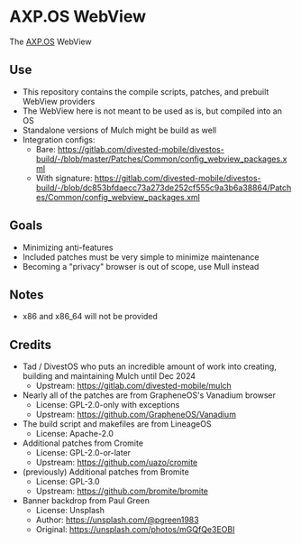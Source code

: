 AXP.OS WebView
=====
The [AXP.OS](https://axpos.org/) WebView

Use
---
- This repository contains the compile scripts, patches, and prebuilt WebView providers
- The WebView here is not meant to be used as is, but compiled into an OS
- Standalone versions of Mulch might be build as well
- Integration configs:
    - Bare: https://gitlab.com/divested-mobile/divestos-build/-/blob/master/Patches/Common/config_webview_packages.xml
    - With signature: https://gitlab.com/divested-mobile/divestos-build/-/blob/dc853bfdaecc73a273de252cf555c9a3b6a38864/Patches/Common/config_webview_packages.xml

Goals
-----
- Minimizing anti-features
- Included patches must be very simple to minimize maintenance
- Becoming a "privacy" browser is out of scope, use Mull instead

Notes
-----
- x86 and x86_64 will not be provided

Credits
-------
- Tad / DivestOS who puts an incredible amount of work into creating, building and maintaining Mulch until Dec 2024
    - Upstream: https://gitlab.com/divested-mobile/mulch
- Nearly all of the patches are from GrapheneOS's Vanadium browser
    - License: GPL-2.0-only with exceptions
    - Upstream: https://github.com/GrapheneOS/Vanadium
- The build script and makefiles are from LineageOS
    - License: Apache-2.0
- Additional patches from Cromite
    - License: GPL-2.0-or-later
    - Upstream: https://github.com/uazo/cromite
- (previously) Additional patches from Bromite
    - License: GPL-3.0
    - Upstream: https://github.com/bromite/bromite
- Banner backdrop from Paul Green
    - License: Unsplash
    - Author: https://unsplash.com/@pgreen1983
    - Original: https://unsplash.com/photos/mGQfQe3EOBI
